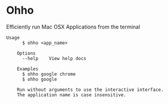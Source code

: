 # Ohho

Efficiently run Mac OSX Applications from the terminal

```
Usage
      $ ohho <app_name>
 
    Options
      --help    View help docs
 
    Examples
      $ ohho google chrome
      $ ohho google
    
    Run without arguments to use the interactive interface.
    The application name is case insensitive.
```